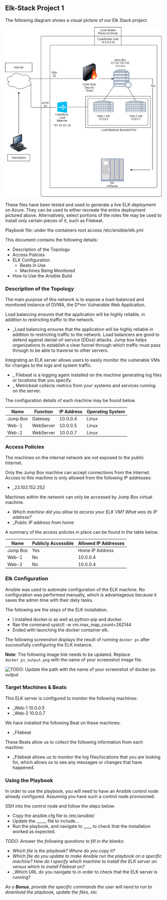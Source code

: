 ## Elk-Stack Project 1

The following diagram shows a visual picture of our Elk Stack project.

![](Diagram.png)

These files have been tested and used to generate a live ELK deployment on Azure. They can be used to either recreate the entire deployment pictured above. Alternatively, select portions of the roles file may be used to install only certain pieces of it, such as Filebeat.

Playbook file: under the containers root access /etc/ansible/elk.yml

This document contains the following details:
- Description of the Topologu
- Access Policies
- ELK Configuration
  - Beats in Use
  - Machines Being Monitored
- How to Use the Ansible Build


### Description of the Topology

The main purpose of this network is to expose a load-balanced and monitored instance of DVWA, the D*mn Vulnerable Web Application.

Load balancing ensures that the application will be highly reliable, in addition to restricting traffic to the network.
- _Load balancing ensures that the application will be highly reliable in addition to restricting traffic to the network.
  Load balancers are good to defend against denial-of-service (DDos) attacks.
  Jump box helps organizations to establish a clear funnel through which traffic must pass through to be able to traverse to other servers.

Integrating an ELK server allows users to easily monitor the vulnerable VMs for changes to the logs and system traffic.
- _  Filebeat is a logging agent installed on the machine generating log files or locations that you specify.
- _  Metricbeat collects metrics from your systems and services running on the server.

The configuration details of each machine may be found below.


| Name     | Function | IP Address | Operating System |
|----------|----------|------------|------------------|
| Jump Box | Gateway  | 10.0.0.4   | Linux            |
| Web-1    | WebServer| 10.0.0.5   | Linux            |
| Web-2    | WebServer| 10.0.0.7   | Linux            |

### Access Policies

The machines on the internal network are not exposed to the public Internet. 

Only the Jump Box machine can accept connections from the Internet. Access to this machine is only allowed from the following IP addresses:
- _23.102.152.252

Machines within the network can only be accessed by Jump Box virtual machine.
- _Which machine did you allow to access your ELK VM? What was its IP address?_
- _Public IP address from home

A summary of the access policies in place can be found in the table below.

| Name     | Publicly Accessible | Allowed IP Addresses |
|----------|---------------------|----------------------|
| Jump Box | Yes                 | Home IP Address      |
| Web-1    | No                  | 10.0.0.4             |
| Web-2    | No                  | 10.0.0.4             |

### Elk Configuration

Ansible was used to automate configuration of the ELK machine. No configuration was performed manually, which is advantageous because it saves the admin time with their daily tasks.

The following are the steps of the ELK installation.

- I installed docker.io as well as python-pip and docker.
- Ran the command systctl -w vm.max_map_count=262144
- Ended with launching the docker container elk.

The following screenshot displays the result of running `docker ps` after successfully configuring the ELK instance.

**Note**: The following image link needs to be updated. Replace `docker_ps_output.png` with the name of your screenshot image file.  


![TODO: Update the path with the name of your screenshot of docker ps output](Images/docker_ps_output.png)

### Target Machines & Beats
This ELK server is configured to monitor the following machines:
- _Web-1 10.0.0.5
- _Web-2 10.0.0.7

We have installed the following Beat on these machines:
- _Filebeat

These Beats allow us to collect the following information from each machine:
- _Filebeat allows us to monitor the log files/locations that you are looking for, which allows us to see any messages or changes that have happened.

### Using the Playbook
In order to use the playbook, you will need to have an Ansible control node already configured. Assuming you have such a control node provisioned: 

SSH into the control node and follow the steps below:
- Copy the ansible.cfg file to /etc/ansible/ 
- Update the _____ file to include...
- Run the playbook, and navigate to ____ to check that the installation worked as expected.

_TODO: Answer the following questions to fill in the blanks:_
- _Which file is the playbook? Where do you copy it?_
- _Which file do you update to make Ansible run the playbook on a specific machine? How do I specify which machine to install the ELK server on versus which to install Filebeat on?_
- _Which URL do you navigate to in order to check that the ELK server is running?

_As a **Bonus**, provide the specific commands the user will need to run to download the playbook, update the files, etc._
